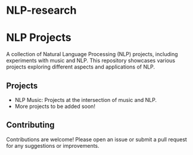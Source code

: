 # NLP-research

# NLP Projects

A collection of Natural Language Processing (NLP) projects, including experiments with music and NLP. This repository showcases various projects exploring different aspects and applications of NLP.

## Projects

- NLP Music: Projects at the intersection of music and NLP.
- More projects to be added soon!

## Contributing

Contributions are welcome! Please open an issue or submit a pull request for any suggestions or improvements.



